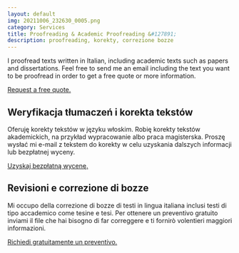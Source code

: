 ```yaml
---
layout: default
img: 20211006_232630_0005.png
category: Services
title: Proofreading & Academic Proofreading &#127891;
description: proofreading, korekty, correzione bozze
---
```

<p>
I proofread texts written in Italian, including academic texts such as papers and dissertations. Feel free to send me an email including the text you want to be proofread in order to get a free quote or more information.
</p>
<a href="mailto:angela@tiliatranslations.it">Request a free quote.</a>

<h2>Weryfikacja tłumaczeń i korekta tekstów</h2>
<p>
Oferuję korekty tekstów w języku włoskim. Robię korekty tekstów akademickich, na przykład wypracowanie albo praca magisterska. Proszę wysłać mi e-mail z tekstem do korekty w celu uzyskania dalszych informacji lub bezpłatnej wyceny.
</p>
<a href="mailto:angela@tiliatranslations.it">Uzyskaj bezpłatną wycenę.</a>

<h2>Revisioni e correzione di bozze</h2>
<p>
Mi occupo della correzione di bozze di testi in lingua italiana inclusi testi di tipo accademico come tesine e tesi. Per ottenere un preventivo gratuito inviami il file che hai bisogno di far correggere e ti fornirò volentieri maggiori informazioni.
</p>
<a href="mailto:angela@tiliatranslations.it">Richiedi gratuitamente un preventivo.</a>


